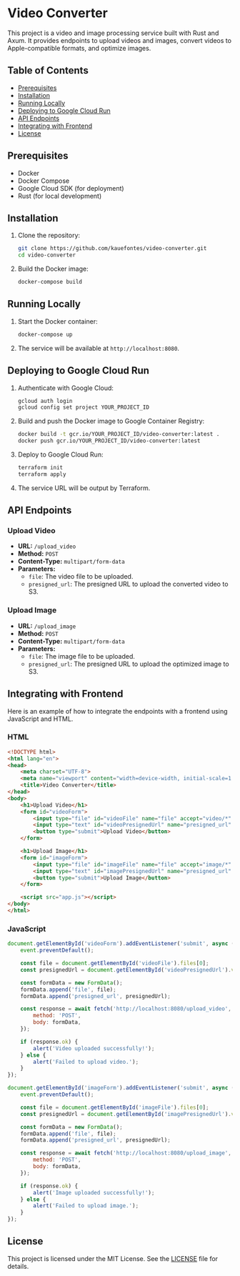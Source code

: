 # Video Converter

This project is a video and image processing service built with Rust and Axum. It provides endpoints to upload videos and images, convert videos to Apple-compatible formats, and optimize images.

## Table of Contents

- [Prerequisites](#prerequisites)
- [Installation](#installation)
- [Running Locally](#running-locally)
- [Deploying to Google Cloud Run](#deploying-to-google-cloud-run)
- [API Endpoints](#api-endpoints)
- [Integrating with Frontend](#integrating-with-frontend)
- [License](#license)

## Prerequisites

- Docker
- Docker Compose
- Google Cloud SDK (for deployment)
- Rust (for local development)

## Installation

1. Clone the repository:
    ```sh
    git clone https://github.com/kauefontes/video-converter.git
    cd video-converter
    ```

2. Build the Docker image:
    ```sh
    docker-compose build
    ```

## Running Locally

1. Start the Docker container:
    ```sh
    docker-compose up
    ```

2. The service will be available at `http://localhost:8080`.

## Deploying to Google Cloud Run

1. Authenticate with Google Cloud:
    ```sh
    gcloud auth login
    gcloud config set project YOUR_PROJECT_ID
    ```

2. Build and push the Docker image to Google Container Registry:
    ```sh
    docker build -t gcr.io/YOUR_PROJECT_ID/video-converter:latest .
    docker push gcr.io/YOUR_PROJECT_ID/video-converter:latest
    ```

3. Deploy to Google Cloud Run:
    ```sh
    terraform init
    terraform apply
    ```

4. The service URL will be output by Terraform.

## API Endpoints

### Upload Video

- **URL:** `/upload_video`
- **Method:** `POST`
- **Content-Type:** `multipart/form-data`
- **Parameters:**
    - `file`: The video file to be uploaded.
    - `presigned_url`: The presigned URL to upload the converted video to S3.

### Upload Image

- **URL:** `/upload_image`
- **Method:** `POST`
- **Content-Type:** `multipart/form-data`
- **Parameters:**
    - `file`: The image file to be uploaded.
    - `presigned_url`: The presigned URL to upload the optimized image to S3.

## Integrating with Frontend

Here is an example of how to integrate the endpoints with a frontend using JavaScript and HTML.

### HTML

```html
<!DOCTYPE html>
<html lang="en">
<head>
    <meta charset="UTF-8">
    <meta name="viewport" content="width=device-width, initial-scale=1.0">
    <title>Video Converter</title>
</head>
<body>
    <h1>Upload Video</h1>
    <form id="videoForm">
        <input type="file" id="videoFile" name="file" accept="video/*" required>
        <input type="text" id="videoPresignedUrl" name="presigned_url" placeholder="Presigned URL" required>
        <button type="submit">Upload Video</button>
    </form>

    <h1>Upload Image</h1>
    <form id="imageForm">
        <input type="file" id="imageFile" name="file" accept="image/*" required>
        <input type="text" id="imagePresignedUrl" name="presigned_url" placeholder="Presigned URL" required>
        <button type="submit">Upload Image</button>
    </form>

    <script src="app.js"></script>
</body>
</html>
```

### JavaScript

```javascript
document.getElementById('videoForm').addEventListener('submit', async (event) => {
    event.preventDefault();

    const file = document.getElementById('videoFile').files[0];
    const presignedUrl = document.getElementById('videoPresignedUrl').value;

    const formData = new FormData();
    formData.append('file', file);
    formData.append('presigned_url', presignedUrl);

    const response = await fetch('http://localhost:8080/upload_video', {
        method: 'POST',
        body: formData,
    });

    if (response.ok) {
        alert('Video uploaded successfully!');
    } else {
        alert('Failed to upload video.');
    }
});

document.getElementById('imageForm').addEventListener('submit', async (event) => {
    event.preventDefault();

    const file = document.getElementById('imageFile').files[0];
    const presignedUrl = document.getElementById('imagePresignedUrl').value;

    const formData = new FormData();
    formData.append('file', file);
    formData.append('presigned_url', presignedUrl);

    const response = await fetch('http://localhost:8080/upload_image', {
        method: 'POST',
        body: formData,
    });

    if (response.ok) {
        alert('Image uploaded successfully!');
    } else {
        alert('Failed to upload image.');
    }
});
```

## License

This project is licensed under the MIT License. See the [LICENSE](LICENSE) file for details.